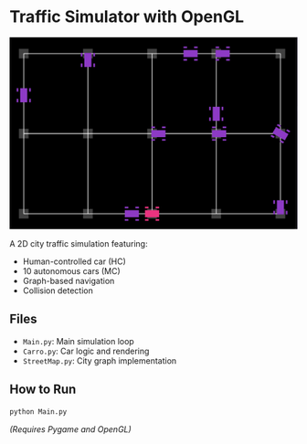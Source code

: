 # Traffic Simulator with OpenGL

![Game Screenshot](StreetCar2D.png)

A 2D city traffic simulation featuring:
- Human-controlled car (HC)
- 10 autonomous cars (MC)
- Graph-based navigation
- Collision detection

## Files
- `Main.py`: Main simulation loop
- `Carro.py`: Car logic and rendering
- `StreetMap.py`: City graph implementation

## How to Run
```bash
python Main.py
```
*(Requires Pygame and OpenGL)*